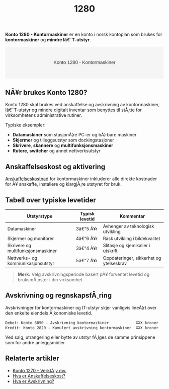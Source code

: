 ﻿---
title: "1280"
meta_title: "1280"
meta_description: '**Konto 1280 - Kontormaskiner** er en konto i norsk kontoplan som brukes for **kontormaskiner** og **mindre Iâ€¯T-utstyr**.'
slug: 1280
type: blog
layout: pages/single
---

**Konto 1280 - Kontormaskiner** er en konto i norsk kontoplan som brukes for **kontormaskiner** og **mindre Iâ€¯T-utstyr**.

![Illustrasjon av konto 1280 kontormaskiner](1280-kontormaskiner-image.svg)

## NÃ¥r brukes Konto 1280?

Konto 1280 skal brukes ved anskaffelse og avskrivning av kontormaskiner, Iâ€¯T-utstyr og mindre digitalt inventar som benyttes til stÃ¸tte for virksomhetens administrative rutiner.

Typiske eksempler:

* **Datamaskiner** som stasjonÃ¦re PC-er og bÃ¦rbare maskiner
* **Skjermer** og tilleggsutstyr som dockingstasjoner
* **Skrivere**, **skannere** og **multifunksjonsmaskiner**
* **Rutere**, **switcher** og annet nettverksutstyr

## Anskaffelseskost og aktivering

[Anskaffelseskostnad](/blogs/regnskap/hva-er-anskaffelseskost "Hva er Anskaffelseskost?") for kontormaskiner inkluderer alle direkte kostnader for Ã¥ anskaffe, installere og klargjÃ¸re utstyret for bruk.

## Tabell over typiske levetider

| **Utstyrstype**                         | **Typisk levetid** | **Kommentar**                             |
|-----------------------------------------|--------------------|-------------------------------------------|
| Datamaskiner                            | 3â€“5 Ã¥r             | Avhenger av teknologisk utvikling         |
| Skjermer og monitorer                   | 4â€“6 Ã¥r             | Rask utvikling i bildekvalitet            |
| Skrivere og multifunksjonsmaskiner      | 3â€“4 Ã¥r             | Slitasje og kjemikalier i utskrift        |
| Nettverks- og kommunikasjonsutstyr      | 5â€“7 Ã¥r             | Oppdateringer, sikkerhet og ytelseskrav    |

> **Merk:** Velg avskrivningsperiode basert pÃ¥ forventet levetid og bruksmÃ¸nster i din virksomhet.

## Avskrivning og regnskapsfÃ¸ring

Avskrivninger for kontormaskiner og IT-utstyr skjer vanligvis lineÃ¦rt over den enkelte eiendels Ã¸konomiske levetid.

```plaintext
Debet: Konto 6050 - Avskrivning kontormaskiner            XXX kroner
Kredit: Konto 2820 - Kumulert avskrivning kontormaskiner  XXX kroner
```

Ved salg, utrangering eller bytte av utstyr fÃ¸lges de samme prinsippene som for andre anleggsmidler.

## Relaterte artikler

* [Konto 1270 - VerktÃ¸y mv.](/blogs/kontoplan/1270-verktoy-mv "Konto 1270 - VerktÃ¸y mv.")
* [Hva er Anskaffelseskost?](/blogs/regnskap/hva-er-anskaffelseskost "Hva er Anskaffelseskost?")
* [Hva er Avskrivning?](/blogs/regnskap/hva-er-avskrivning "Hva er Avskrivning i Regnskap?")
